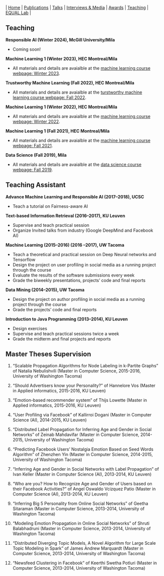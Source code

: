 | [Home](index.md) | [Publications](publications.md) | [Talks](talks.md) | [Interviews & Media](news.md) | [Awards](awards.md) | [Teaching](teaching.md) | [EQUAL Lab](student.md) | 

## Teaching 

**Responsible AI (Winter 2024), McGill University/Mila**
- Coming soon!

**Machine Learning 1 (Winter 2023), HEC Montreal/Mila**

- All materials and details are avaialble at the [machine learning course webpage: Winter 2023](courses/MLW2023/main.md).

**Trustworthy Machine Learning (Fall 2022), HEC Montreal/Mila**

- All materials and details are avaialble at the [turstworthy machine learning course webpage: Fall 2022](courses/TrustworthyMLF22/main.md).

**Machine Learning 1 (Winter 2022), HEC Montreal/Mila**

- All materials and details are avaialble at the [machine learning course webpage: Winter 2022](courses/MLW2022/main.md).

**Machine Learning 1 (Fall 2021), HEC Montreal/Mila**

- All materials and details are avaialble at the [machine learning course webpage: Fall 2021](courses/ML/main.md).

**Data Science (Fall 2019), Mila**

- All materials and details are avaialble at the [data science course webpage: Fall 2019](https://ift6758.github.io/).

## Teaching Assistant

**Advance Machine Learning and Responsible AI (2017–2018), UCSC**

- Teach a tutorial on Fairness-aware AI

**Text-based Information Retrieval (2016–2017), KU Leuven**

- Supervise and teach practical session
- Organize Invited talks from industry (Google DeepMind and Facebook AI)

**Machine Learning (2015–2016) (2016 –2017), UW Tacoma**

- Teach a theoretical and practical session on Deep Neural networks and Tensorflow
- Design the project on user profiling in social media as a running project through the course
- Evaluate the results of the software submissions every week
- Grade the biweekly presentations, projects’ code and final reports

**Data Mining (2014–2015), UW Tacoma**

- Design the project on author profiling in social media as a running project through the course
- Grade the projects’ code and final reports

**Introduction to Java Programming (2013–2014), KU Leuven**

- Design exercises
- Supervise and teach practical sessions twice a week
- Grade the midterm and final projects and reports


## Master Theses Supervision

1. “Scalable Propagation Algorithms for Node Labeling in k-Partite Graphs” of Natalia Nebulishvili (Master in Computer Science, 2015-2016, University of Washington Tacoma)

2. “Should Advertisers know your Personality?” of Hannelore Vos (Master in Applied informatics, 2015-2016, KU Leuven)

3. “Emotion-based recommender system” of Thijs Lowette (Master in Applied informatics, 2015-2016, KU Leuven)

4. “User Profiling via Facebook” of Kallirroi Dogani (Master in Computer Science (AI), 2014-2015, KU Leuven)

5. “Distributed Label Propagation for Inferring Age and Gender in Social Networks” of Zeinab Mahdavifar (Master in Computer Science, 2014-2015, University of Washington Tacoma)

6. “Predicting Facebook Users’ Nostalgia Emotion Based on Seed Words Algorithm” of Zhenzhen Yin (Master in Computer Science, 2014-2015, University of Washington Tacoma)

7. “Inferring Age and Gender in Social Networks with Label Propagation” of Ivan Keller (Master in Computer Science (AI), 2013-2014, KU Leuven)

8. “Who are you? How to Recognize Age and Gender of Users based on their Facebook Activities?” of Angel Oswaldo Vcizquez Patio (Master in Computer Science (AI), 2013-2014, KU Leuven)

9. “Inferring Big 5 Personality from Online Social Networks” of Geetha Sitaraman (Master in Computer Science, 2013-2014, University of Washington Tacoma)

10. “Modeling Emotion Propagation in Online Social Networks” of Shruti Balabhadruni (Master in Computer Science, 2013-2014, University of Washington Tacoma)

11. “Distributed Diverging Topic Models, A Novel Algorithm for Large Scale Topic Modeling in Spark” of James Andrew Marquardt (Master in Computer Science, 2013-2014, University of Washington Tacoma)

12. “Newsfeed Clustering in Facebook” of Keerthi Swetha Potluri (Master in Computer Science, 2013-2014, University of Washington Tacoma)
